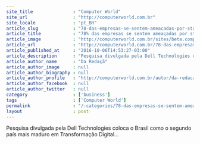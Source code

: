 ```yaml
---
site_title               : "Computer World"
site_url                 : "http://computerworld.com.br"
site_locale              : "pt_BR"
article_slug             : "78-das-empresas-se-sentem-ameacadas-por-startups-digitais"
article_title            : "78% das empresas se sentem ameaçadas por startups digitais"
article_image            : "http://computerworld.com.br/sites/beta.computerworld.com.br/files/news_articles/pesquisa_dell_emc.jpg"
article_url              : "http://computerworld.com.br/78-das-empresas-se-sentem-ameacadas-por-startups-digitais"
article_published_at     : "2016-10-06T14:53:27-03:00"
article_description      : "Pesquisa divulgada pela Dell Technologies coloca o Brasil como o segundo país mais maduro em Transformação Digital..."
article_author_name      : "Da Redaçã"
article_author_image     : null
article_author_biography : null
article_author_profile   : "http://computerworld.com.br/autor/da-redacao"
article_author_facebook  : null
article_author_twitter   : null
category                 : ['business']
tags                     : ['Computer World']
permalink                : "/:categories/78-das-empresas-se-sentem-ameacadas-por-startups-digitais/"
layout                   : post
---
```


Pesquisa divulgada pela Dell Technologies coloca o Brasil como o segundo país mais maduro em Transformação Digital...

